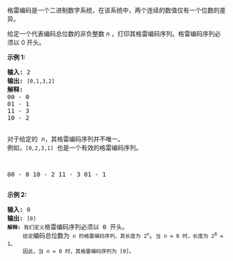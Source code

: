 <html>
 <body>
  <p>
   格雷编码是一个二进制数字系统，在该系统中，两个连续的数值仅有一个位数的差异。
  </p>
  <p>
   给定一个代表编码总位数的非负整数
   <em>
    n
   </em>
   ，打印其格雷编码序列。格雷编码序列必须以 0 开头。
  </p>
  <p>
   <strong>
    示例 1:
   </strong>
  </p>
  <pre><strong>输入:</strong> 2
<strong>输出:</strong> <code>[0,1,3,2]</code>
<strong>解释:</strong>
00 - 0
01 - 1
11 - 3
10 - 2

对于给定的 <em>n</em>，其格雷编码序列并不唯一。
例如，<code>[0,2,3,1]</code> 也是一个有效的格雷编码序列。

00 - 0
10 - 2
11 - 3
01 - 1</pre>
  <p>
   <strong>
    示例 2:
   </strong>
  </p>
  <pre><strong>输入:</strong> 0
<strong>输出:</strong> <code>[0]
<strong>解释:</strong> 我们定义</code>格雷编码序列必须以 0 开头。<code>
     给定</code>编码总位数为<code> <em>n</em> 的格雷编码序列，其长度为 2<sup>n</sup></code>。<code>当 <em>n</em> = 0 时，长度为 2<sup>0</sup> = 1。
     因此，当 <em>n</em> = 0 时，其格雷编码序列为 [0]。</code>
</pre>
 </body>
</html>